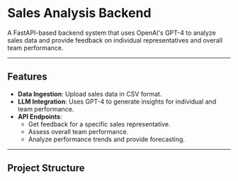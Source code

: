 # Sales Analysis Backend

A FastAPI-based backend system that uses OpenAI's GPT-4 to analyze sales data and provide feedback on individual representatives and overall team performance.

---

## **Features**
- **Data Ingestion**: Upload sales data in CSV format.
- **LLM Integration**: Uses GPT-4 to generate insights for individual and team performance.
- **API Endpoints**:
  - Get feedback for a specific sales representative.
  - Assess overall team performance.
  - Analyze performance trends and provide forecasting.

---

## **Project Structure**
